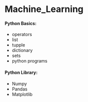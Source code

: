 # Machine_Learning

#### Python Basics:
  - operators
  - list
  - tupple
  - dictionary
  - sets
  - python programs
  
#### Python Library:
  - Numpy
  - Pandas
  - Matplotlib
